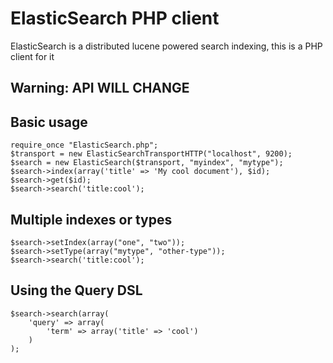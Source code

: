# ElasticSearch PHP client
ElasticSearch is a distributed lucene powered search indexing, this is a PHP client for it
## Warning: API WILL CHANGE
## Basic usage
    require_once "ElasticSearch.php";
    $transport = new ElasticSearchTransportHTTP("localhost", 9200);
    $search = new ElasticSearch($transport, "myindex", "mytype");
    $search->index(array('title' => 'My cool document'), $id);
    $search->get($id);
    $search->search('title:cool');

## Multiple indexes or types
    $search->setIndex(array("one", "two"));
    $search->setType(array("mytype", "other-type"));
    $search->search('title:cool');

## Using the Query DSL
    $search->search(array(
        'query' => array(
            'term' => array('title' => 'cool')
        )
    );

